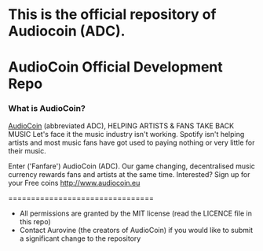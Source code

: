# This is the official repository of Audiocoin (ADC).

AudioCoin Official Development Repo
==================================

### What is AudioCoin?
[AudioCoin](http://www.audiocoin.eu/) (abbreviated ADC), 
HELPING ARTISTS & FANS TAKE BACK MUSIC
Let's face it the music industry isn't working. Spotify isn't helping artists
and most music fans have got used to paying nothing or very little for their music.

Enter ('Fanfare') AudioCoin (ADC). Our game changing, decentralised music currency rewards fans 
and artists at the same time. Interested? Sign up for your Free coins http://www.audiocoin.eu


================================

* All permissions are granted by the MIT license (read the LICENCE file in this repo)
* Contact Aurovine (the creators of AudioCoin) if you would like to submit
  a significant change to the repository
